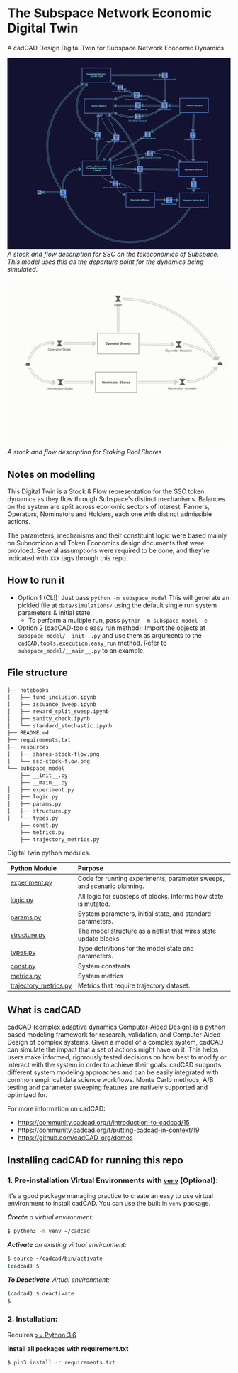 # The Subspace Network Economic Digital Twin 

A cadCAD Design Digital Twin for Subspace Network Economic Dynamics.


![](resources/ssc-stock-flow.png)
*A stock and flow description for SSC on the tokeconomics of Subspace. This model uses this as the departure point for the dynamics being simulated.*

![](resources/shares-stock-flow.png)
*A stock and flow description for Staking Pool Shares*

## Notes on modelling

This Digital Twin is a Stock & Flow representation for the SSC token dynamics as they
flow through Subspace's distinct mechanisms. Balances on the system are split
across economic sectors of interest: Farmers, Operators, Nominators and Holders,
each one with distinct admissible actions.

The parameters, mechanisms and their constituint logic were based mainly on 
Subnomicon and Token Economics design documents that were provided. Several
assumptions were required to be done, and they're indicated with `XXX` tags
through this repo.

## How to run it

- Option 1 (CLI): Just pass `python -m subspace_model`
This will generate an pickled file at `data/simulations/` using the default single run
system parameters & initial state.
    - To perform a multiple run, pass `python -m subspace_model -e`
- Option 2 (cadCAD-tools easy run method): Import the objects at `subspace_model/__init__.py`
and use them as arguments to the `cadCAD.tools.execution.easy_run` method. Refer to `subspace_model/__main__.py` to an example.

## File structure

```
├── notebooks
│   ├── fund_inclusion.ipynb
│   ├── issuance_sweep.ipynb
│   ├── reward_split_sweep.ipynb
│   ├── sanity_check.ipynb
│   └── standard_stochastic.ipynb
├── README.md
├── requirements.txt
├── resources
│   ├── shares-stock-flow.png
│   └── ssc-stock-flow.png
└── subspace_model
    ├── __init__.py
    ├── __main__.py
│   ├── experiment.py
│   ├── logic.py
│   ├── params.py
│   ├── structure.py 
│   └── types.py
    ├── const.py
    ├── metrics.py
    ├── trajectory_metrics.py 
```

Digital twin python modules.
    
| Python Module | Purpose |
|:--------|:--------|
|  [experiment.py](subspace_model/experiment.py)  |  Code for running experiments, parameter sweeps, and scenario planning.  |
|  [logic.py](subspace_model/logic.py)  |  All logic for substeps of blocks. Informs how state is mutated.  |
|  [params.py](subspace_model/params.py)  |  System parameters, initial state, and standard parameters.  |
|  [structure.py](subspace_model/structure.py)  |  The model structure as a netlist that wires state update blocks.  |
|  [types.py](subspace_model/types.py)  |  Type definitions for the model state and parameters.  |
|  [const.py](subspace_model/const.py)  |  System constants  |
|  [metrics.py](subspace_model/metrics.py)  |  System metrics  |
|  [trajectory_metrics.py](subspace_model/trajectory_metrics.py)  |  Metrics that require trajectory dataset.  |


## What is cadCAD
cadCAD (complex adaptive dynamics Computer-Aided Design) is a python based modeling framework for research, validation, and Computer Aided Design of complex systems. Given a model of a complex system, cadCAD can simulate the impact that a set of actions might have on it. This helps users make informed, rigorously tested decisions on how best to modify or interact with the system in order to achieve their goals. cadCAD supports different system modeling approaches and can be easily integrated with common empirical data science workflows. Monte Carlo methods, A/B testing and parameter sweeping features are natively supported and optimized for.

For more information on cadCAD:

* https://community.cadcad.org/t/introduction-to-cadcad/15
* https://community.cadcad.org/t/putting-cadcad-in-context/19
* https://github.com/cadCAD-org/demos


## Installing cadCAD for running this repo

### 1. Pre-installation Virtual Environments with [`venv`](https://docs.python.org/3/library/venv.html) (Optional):
It's a good package managing practice to create an easy to use virtual environment to install cadCAD. You can use the built in `venv` package.

***Create** a virtual environment:*
```bash
$ python3 -m venv ~/cadcad
```

***Activate** an existing virtual environment:*
```bash
$ source ~/cadcad/bin/activate
(cadcad) $
```

***To Deactivate** virtual environment:*
```bash
(cadcad) $ deactivate
$
```

### 2. Installation: 
Requires [>= Python 3.6](https://www.python.org/downloads/) 

**Install all packages with requirement.txt**
```bash
$ pip3 install -r requirements.txt
